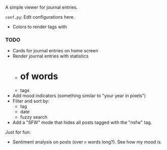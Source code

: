 A simple viewer for journal entries.

`conf.py`: Edit configurations here.
- Colors to render tags with

### TODO

- Cards for journal entries on home screen
- Render journal entries with statistics
    - # of words
    - tags
- Add mood indicators (something similar to "your year in pixels")
- Filter and sort by:
    - tag
    - date
    - fuzzy search
- Add a "SFW" mode that hides all posts tagged with the "nsfw" tag.

Just for fun:
- Sentiment analysis on posts (over `n` words long?). See how my mood is.
